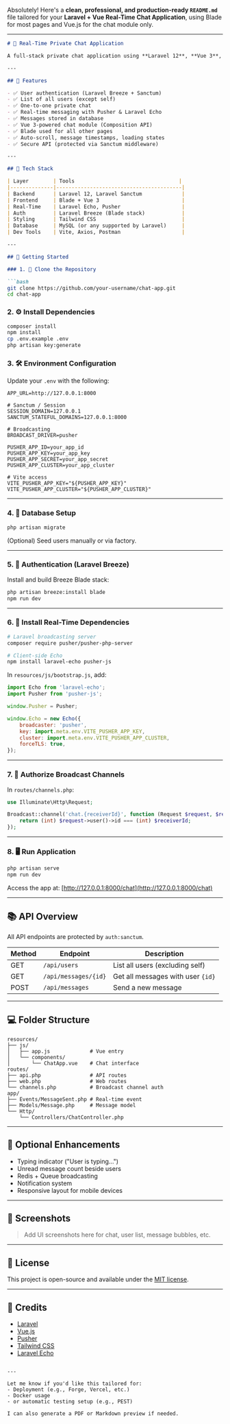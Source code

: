 Absolutely! Here's a **clean, professional, and production-ready `README.md`** file tailored for your **Laravel + Vue Real-Time Chat Application**, using Blade for most pages and Vue.js for the chat module only.

---

````markdown
# 💬 Real-Time Private Chat Application

A full-stack private chat application using **Laravel 12**, **Vue 3**, **Pusher**, and **Laravel Sanctum**. Authenticated users can send and receive messages in real-time using private channels. Vue is used for the real-time chat component, while Blade handles all other views.

---

## 📌 Features

- ✅ User authentication (Laravel Breeze + Sanctum)
- ✅ List of all users (except self)
- ✅ One-to-one private chat
- ✅ Real-time messaging with Pusher & Laravel Echo
- ✅ Messages stored in database
- ✅ Vue 3-powered chat module (Composition API)
- ✅ Blade used for all other pages
- ✅ Auto-scroll, message timestamps, loading states
- ✅ Secure API (protected via Sanctum middleware)

---

## 🧰 Tech Stack

| Layer        | Tools                                  |
|--------------|-----------------------------------------|
| Backend      | Laravel 12, Laravel Sanctum             |
| Frontend     | Blade + Vue 3                           |
| Real-Time    | Laravel Echo, Pusher                    |
| Auth         | Laravel Breeze (Blade stack)            |
| Styling      | Tailwind CSS                            |
| Database     | MySQL (or any supported by Laravel)     |
| Dev Tools    | Vite, Axios, Postman                    |

---

## 🚀 Getting Started

### 1. 🔄 Clone the Repository

```bash
git clone https://github.com/your-username/chat-app.git
cd chat-app
````

### 2. ⚙️ Install Dependencies

```bash
composer install
npm install
cp .env.example .env
php artisan key:generate
```

### 3. 🛠️ Environment Configuration

Update your `.env` with the following:

```env
APP_URL=http://127.0.0.1:8000

# Sanctum / Session
SESSION_DOMAIN=127.0.0.1
SANCTUM_STATEFUL_DOMAINS=127.0.0.1:8000

# Broadcasting
BROADCAST_DRIVER=pusher

PUSHER_APP_ID=your_app_id
PUSHER_APP_KEY=your_app_key
PUSHER_APP_SECRET=your_app_secret
PUSHER_APP_CLUSTER=your_app_cluster

# Vite access
VITE_PUSHER_APP_KEY="${PUSHER_APP_KEY}"
VITE_PUSHER_APP_CLUSTER="${PUSHER_APP_CLUSTER}"
```

---

### 4. 🧱 Database Setup

```bash
php artisan migrate
```

(Optional) Seed users manually or via factory.

---

### 5. 🔑 Authentication (Laravel Breeze)

Install and build Breeze Blade stack:

```bash
php artisan breeze:install blade
npm run dev
```

---

### 6. 🔌 Install Real-Time Dependencies

```bash
# Laravel broadcasting server
composer require pusher/pusher-php-server

# Client-side Echo
npm install laravel-echo pusher-js
```

In `resources/js/bootstrap.js`, add:

```js
import Echo from 'laravel-echo';
import Pusher from 'pusher-js';

window.Pusher = Pusher;

window.Echo = new Echo({
    broadcaster: 'pusher',
    key: import.meta.env.VITE_PUSHER_APP_KEY,
    cluster: import.meta.env.VITE_PUSHER_APP_CLUSTER,
    forceTLS: true,
});
```

---

### 7. 📡 Authorize Broadcast Channels

In `routes/channels.php`:

```php
use Illuminate\Http\Request;

Broadcast::channel('chat.{receiverId}', function (Request $request, $receiverId) {
    return (int) $request->user()->id === (int) $receiverId;
});
```

---

### 8. 🖥️ Run Application

```bash
php artisan serve
npm run dev
```

Access the app at: [http://127.0.0.1:8000/chat](http://127.0.0.1:8000/chat)

---

## 📚 API Overview

All API endpoints are protected by `auth:sanctum`.

| Method | Endpoint             | Description                       |
| ------ | -------------------- | --------------------------------- |
| GET    | `/api/users`         | List all users (excluding self)   |
| GET    | `/api/messages/{id}` | Get all messages with user `{id}` |
| POST   | `/api/messages`      | Send a new message                |

---

## 💻 Folder Structure

```
resources/
├── js/
│   ├── app.js             # Vue entry
│   └── components/
│       └── ChatApp.vue    # Chat interface
routes/
├── api.php                # API routes
├── web.php                # Web routes
└── channels.php           # Broadcast channel auth
app/
├── Events/MessageSent.php # Real-time event
├── Models/Message.php     # Message model
└── Http/
    └── Controllers/ChatController.php
```

---

## 🌟 Optional Enhancements

* Typing indicator ("User is typing...")
* Unread message count beside users
* Redis + Queue broadcasting
* Notification system
* Responsive layout for mobile devices

---

## 📸 Screenshots

> Add UI screenshots here for chat, user list, message bubbles, etc.

---

## 📜 License

This project is open-source and available under the [MIT license](LICENSE).

---

## 🙏 Credits

* [Laravel](https://laravel.com/)
* [Vue.js](https://vuejs.org/)
* [Pusher](https://pusher.com/)
* [Tailwind CSS](https://tailwindcss.com/)
* [Laravel Echo](https://laravel.com/docs/broadcasting)

```

---

Let me know if you'd like this tailored for:
- Deployment (e.g., Forge, Vercel, etc.)
- Docker usage
- or automatic testing setup (e.g., PEST)

I can also generate a PDF or Markdown preview if needed.
```
